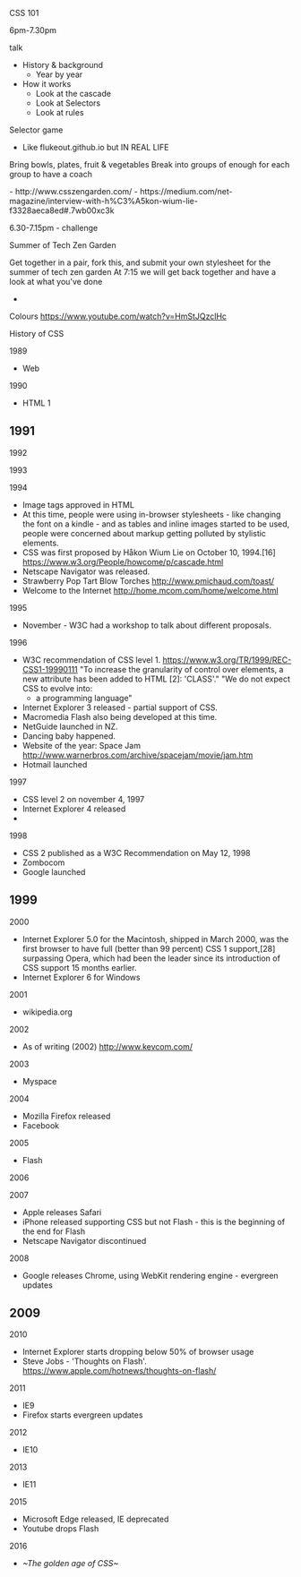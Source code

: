 CSS 101

6pm-7.30pm

talk
  - History & background
    - Year by year
  - How it works
    - Look at the cascade
    - Look at Selectors
    - Look at rules


Selector game
- Like flukeout.github.io but IN REAL LIFE

Bring bowls, plates, fruit & vegetables
Break into groups of enough for each group to have a coach
<plate class="round big">
  <fruit class="apple" />
</plate>

<plate class="square big">
  <fruit class="orange" />
</plate>

<cheeseboard class="marble">
  <cheese class="taleggio" />
  <knife class="cheese small spreader" />
  <cheese class="cheddar" />
  <knife class="cheese small" />
  <cheese class="gouda" />
  <knife class="cheese small cleaver" />
  <bunch class="grapes">
    <fruit class="grape">
    <fruit class="grape">
    <fruit class="grape">
    <fruit class="grape">
    <fruit class="grape">
    <fruit class="grape">
    <fruit class="grape">
    <fruit class="grape">
  </bunch>
  <fruit class="fig dried" />
</cheeseboard>

<dish class="long square">
  <cracker class="rice" />
  <cracker class="rice" />
  <cracker class="rice" />
  <cracker class="rice" />
  <cracker class="rice" />
  <cracker class="rice" />
  <cracker class="rice" />
  <cracker class="rice" />
  <cracker class="rice" />
  <cracker class="rice" />
  <cracker class="rice" />
  <cracker class="rice" />
</dish>
- http://www.csszengarden.com/
- https://medium.com/net-magazine/interview-with-h%C3%A5kon-wium-lie-f3328aeca8ed#.7wb00xc3k


6.30-7.15pm - challenge

Summer of Tech Zen Garden

Get together in a pair, fork this, and submit your own stylesheet for the summer of tech zen garden
At 7:15 we will get back together and have a look at what you've done


-

Colours
https://www.youtube.com/watch?v=HmStJQzclHc


History of CSS

1989
  - Web

1990
  - HTML 1

1991
  -

1992

1993

1994
  - Image tags approved in HTML
  - At this time, people were using in-browser stylesheets - like changing the font on a kindle - and as tables and inline images started to be used, people were concerned about markup getting polluted by stylistic elements.
  - CSS was first proposed by Håkon Wium Lie on October 10, 1994.[16]
  https://www.w3.org/People/howcome/p/cascade.html
  - Netscape Navigator was released.
  - Strawberry Pop Tart Blow Torches http://www.pmichaud.com/toast/
  - Welcome to the Internet http://home.mcom.com/home/welcome.html

1995
  - November - W3C had a workshop to talk about different proposals.

1996
  - W3C recommendation of CSS level 1.
    https://www.w3.org/TR/1999/REC-CSS1-19990111
    "To increase the granularity of control over elements, a new attribute has been added to HTML [2]: 'CLASS'."
    "We do not expect CSS to evolve into:
    - a programming language"
 - Internet Explorer 3 released - partial support of CSS.
 - Macromedia Flash also being developed at this time.
 - NetGuide launched in NZ.
 - Dancing baby happened.
 - Website of the year: Space Jam http://www.warnerbros.com/archive/spacejam/movie/jam.htm
 - Hotmail launched


1997
  - CSS level 2 on november 4, 1997
  - Internet Explorer 4 released
  -

1998
  - CSS 2 published as a W3C Recommendation on May 12, 1998
  - Zombocom
  - Google launched

1999
  -

2000
  -  Internet Explorer 5.0 for the Macintosh, shipped in March 2000, was the first browser to have full (better than 99 percent) CSS 1 support,[28] surpassing Opera, which had been the leader since its introduction of CSS support 15 months earlier.
  - Internet Explorer 6 for Windows

2001
  - wikipedia.org

2002
  - As of writing (2002) http://www.kevcom.com/

2003
  - Myspace

2004
- Mozilla Firefox released
- Facebook

2005
  - Flash

2006

2007
  - Apple releases Safari
  - iPhone released supporting CSS but not Flash - this is the beginning of the end for Flash
  - Netscape Navigator discontinued

2008
  - Google releases Chrome, using WebKit rendering engine - evergreen updates

2009
  -

2010
  - Internet Explorer starts dropping below 50% of browser usage
  - Steve Jobs - 'Thoughts on Flash'.
  https://www.apple.com/hotnews/thoughts-on-flash/

2011
  - IE9
  - Firefox starts evergreen updates

2012
  - IE10

2013
  - IE11

2015
  - Microsoft Edge released, IE deprecated
  - Youtube drops Flash

2016
  - *~The golden age of CSS~*
